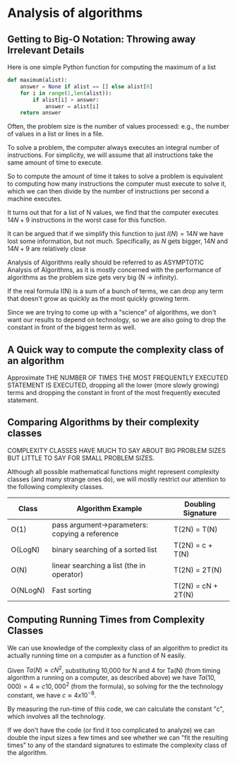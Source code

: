# Analysis of algorithms

## Getting to Big-O Notation: Throwing away Irrelevant Details

Here is one simple Python function for computing the maximum of a list

```Python
def maximum(alist):
    answer = None if alist == [] else alist[0]
    for i in range(1,len(alist)):
        if alist[i] > answer:
            answer = alist[i]
    return answer
```

Often, the problem size is the number of values processed: e.g., the number of values in a list or lines in a file.

To solve a problem, the computer always executes an integral number of instructions. For simplicity, we will assume that all instructions take the same amount of time to execute.

So to compute the amount of time it takes to solve a problem is equivalent to computing how many instructions the computer must execute to solve it, which we can then divide by the number of instructions per second a machine executes.

It turns out that for a list of N values, we find that the computer executes $14N + 9$ instructions in the worst case for this function.

It can be argued that if we simplify this function to just $I(N) = 14N$ we have lost some information, but not much. Specifically, as $N$ gets bigger, $14N$ and $14N+9$ are relatively close

Analysis of Algorithms really should be referred to as ASYMPTOTIC Analysis of Algorithms, as it is mostly concerned with the performance of algorithms as the problem size gets very big (N -> infinity).

If the real formula I(N) is a sum of a bunch of terms, we can drop any term that doesn't grow as quickly as the most quickly growing term.

Since we are trying to come up with a "science" of algorithms, we don't want our results to depend on technology, so we are also going to drop the constant in front of the biggest term as well.

## A Quick way to compute the complexity class of an algorithm

Approximate THE NUMBER OF TIMES THE MOST FREQUENTLY EXECUTED STATEMENT IS EXECUTED, dropping all the lower (more slowly growing) terms and dropping the constant in front of the most frequently executed statement.

## Comparing Algorithms by their complexity classes

COMPLEXITY CLASSES HAVE MUCH TO SAY ABOUT BIG PROBLEM SIZES BUT  LITTLE TO SAY FOR SMALL PROBLEM SIZES.

Although all possible mathematical functions might represent complexity classes (and many strange ones do), we will mostly restrict our attention to the following complexity classes.

| Class | Algorithm Example | Doubling Signature |
| ------|-------------------|------------------- |
| O(1)	| pass argument->parameters: copying a reference | T(2N) = T(N)
| O(LogN) | binary searching of a sorted list | T(2N) = c + T(N)
| O(N)	| linear searching a list (the in operator)	| T(2N) = 2T(N)
| O(NLogN)| Fast sorting | T(2N) = cN + 2T(N)

## Computing Running Times from Complexity Classes

We can use knowledge of the complexity class of an algorithm to predict its actually running time on a computer as a function of N easily.

Given $Ta(N) \approx cN^2$, substituting 10,000 for N and 4 for Ta(N) (from timing algorithm a running on a computer, as described above) we have $Ta(10,000) = 4 \approx c 10,000^2$ (from the formula), so solving for the the technology constant, we have $c \approx 4x10^{-8}$.

By measuring the run-time of this code, we can calculate the constant "c", which involves all the technology.

If we don't have the code (or find it too complicated to analyze) we can double the input sizes a few times and see whether we can "fit the resulting times" to any of the standard signatures to estimate the complexity class of the algorithm.


